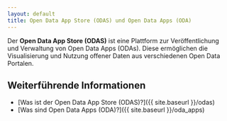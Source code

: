 ```yaml
---
layout: default
title: Open Data App Store (ODAS) und Open Data Apps (ODA)
---
```


Der **Open Data App Store (ODAS)** ist eine Plattform zur Veröffentlichung und Verwaltung von Open Data Apps (ODAs). Diese ermöglichen die Visualisierung und Nutzung offener Daten aus verschiedenen Open Data Portalen.

## Weiterführende Informationen

- [Was ist der Open Data App Store (ODAS)?]({{ site.baseurl }}/odas)
- [Was sind Open Data Apps (ODA)?]({{ site.baseurl }}/oda_apps)
